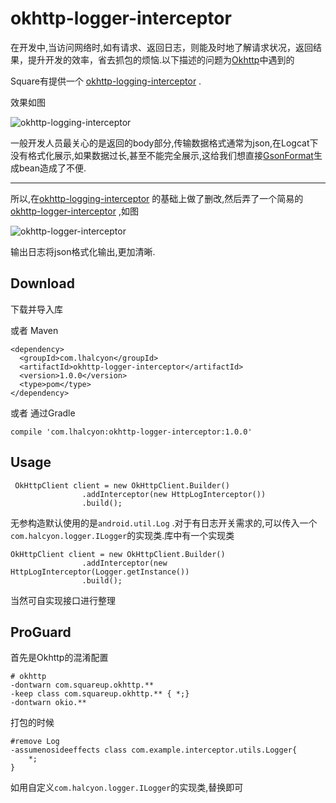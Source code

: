 # okhttp-logger-interceptor

在开发中,当访问网络时,如有请求、返回日志，则能及时地了解请求状况，返回结果，提升开发的效率，省去抓包的烦恼.以下描述的问题为[Okhttp](https://github.com/square/okhttp)中遇到的

Square有提供一个 [okhttp-logging-interceptor](https://github.com/square/okhttp/tree/master/okhttp-logging-interceptor) . 

效果如图

![okhttp-logging-interceptor](https://github.com/lhalcyon/okhttp-logger-interceptor/raw/master/screenshots/okhttp-logging-interceptor.png)

一般开发人员最关心的是返回的body部分,传输数据格式通常为json,在Logcat下没有格式化展示,如果数据过长,甚至不能完全展示,这给我们想直接[GsonFormat](https://plugins.jetbrains.com/plugin/7654?pr=idea)生成bean造成了不便.

---

所以,在[okhttp-logging-interceptor](https://github.com/square/okhttp/tree/master/okhttp-logging-interceptor) 的基础上做了删改,然后弄了一个简易的 [okhttp-logger-interceptor](https://github.com/lhalcyon/okhttp-logger-interceptor) ,如图

![okhttp-logger-interceptor](https://github.com/lhalcyon/okhttp-logger-interceptor/raw/master/screenshots/okhttp-logger-interceptor.png)

输出日志将json格式化输出,更加清晰.



## Download

下载并导入库  

或者 Maven

```
<dependency>
  <groupId>com.lhalcyon</groupId>
  <artifactId>okhttp-logger-interceptor</artifactId>
  <version>1.0.0</version>
  <type>pom</type>
</dependency> 
```

或者 通过Gradle

```
compile 'com.lhalcyon:okhttp-logger-interceptor:1.0.0'
```



## Usage

```
 OkHttpClient client = new OkHttpClient.Builder()
                .addInterceptor(new HttpLogInterceptor()) 
                .build();
```

无参构造默认使用的是`android.util.Log` .对于有日志开关需求的,可以传入一个`com.halcyon.logger.ILogger`的实现类.库中有一个实现类

```
OkHttpClient client = new OkHttpClient.Builder()
                .addInterceptor(new HttpLogInterceptor(Logger.getInstance())
                .build();
```

当然可自实现接口进行整理



## ProGuard

首先是Okhttp的混淆配置

```
# okhttp
-dontwarn com.squareup.okhttp.**
-keep class com.squareup.okhttp.** { *;}
-dontwarn okio.**
```

打包的时候

```
#remove Log
-assumenosideeffects class com.example.interceptor.utils.Logger{
    *;
}
```

如用自定义`com.halcyon.logger.ILogger`的实现类,替换即可